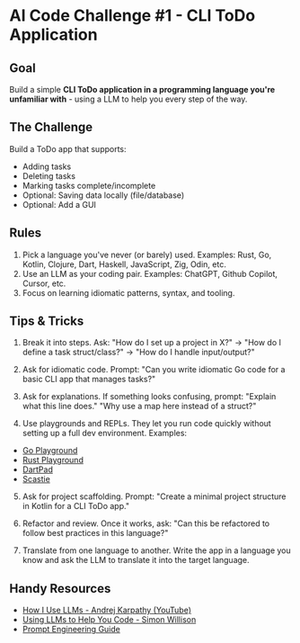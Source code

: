 # AI Code Challenge #1 - CLI ToDo Application

## Goal

Build a simple **CLI ToDo application in a programming language you're unfamiliar with** - using a LLM to help you every step of the way.

## The Challenge

Build a ToDo app that supports:

- Adding tasks
- Deleting tasks
- Marking tasks complete/incomplete
- Optional: Saving data locally (file/database)
- Optional: Add a GUI

## Rules

1. Pick a language you've never (or barely) used. Examples: Rust, Go, Kotlin, Clojure, Dart, Haskell, JavaScript, Zig, Odin, etc.
2. Use an LLM as your coding pair. Examples: ChatGPT, Github Copilot, Cursor, etc.
3. Focus on learning idiomatic patterns, syntax, and tooling.

## Tips & Tricks

1. Break it into steps.
Ask: "How do I set up a project in X?" -> "How do I define a task struct/class?" -> "How do I handle input/output?"

2. Ask for idiomatic code.
Prompt: "Can you write idiomatic Go code for a basic CLI app that manages tasks?"

3. Ask for explanations.
If something looks confusing, prompt:
"Explain what this line does."
"Why use a map here instead of a struct?"

4. Use playgrounds and REPLs.
They let you run code quickly without setting up a full dev environment.
Examples:
- [Go Playground](https://go.dev/play)
- [Rust Playground](https://play.rust-lang.org/?version=stable&mode=debug&edition=2024)
- [DartPad](https://dartpad.dev)
- [Scastie](https://scastie.scala-lang.org)

5. Ask for project scaffolding.
Prompt: "Create a minimal project structure in Kotlin for a CLI ToDo app."

6. Refactor and review.
Once it works, ask: "Can this be refactored to follow best practices in this language?"

7. Translate from one language to another.
Write the app in a language you know and ask the LLM to translate it into the target language.

## Handy Resources

* [How I Use LLMs - Andrej Karpathy (YouTube)](https://www.youtube.com/watch?v=EWvNQjAaOHw)
* [Using LLMs to Help You Code - Simon Willison](https://simonwillison.net/2025/Mar/11/using-llms-for-code/)
* [Prompt Engineering Guide](https://www.promptingguide.ai)


